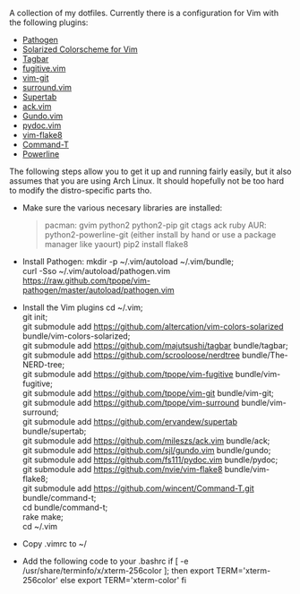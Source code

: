 A collection of my dotfiles. Currently there is a configuration for Vim with the following plugins:

* [Pathogen](https://github.com/tpope/vim-pathogen)
* [Solarized Colorscheme for Vim](https://github.com/altercation/vim-colors-solarized)
* [Tagbar](https://github.com/majutsushi/tagbar)
* [fugitive.vim](https://github.com/tpope/vim-fugitive)
* [vim-git](https://github.com/tpope/vim-git)
* [surround.vim](https://github.com/tpope/vim-surround)
* [Supertab](https://github.com/ervandew/supertab)
* [ack.vim](https://github.com/mileszs/ack.vim)
* [Gundo.vim](https://github.com/sjl/gundo.vim)
* [pydoc.vim](https://github.com/fs111/pydoc.vim)
* [vim-flake8](https://github.com/nvie/vim-flake8)
* [Command-T](https://github.com/wincent/Command-T)
* [Powerline](https://github.com/Lokaltog/powerline)

The following steps allow you to get it up and running fairly easily, but it also assumes that you are using Arch Linux. It should hopefully not be too hard to modify the distro-specific parts tho.

* Make sure the various necesary libraries are installed:
    > pacman: gvim python2 python2-pip git ctags ack ruby
    > AUR: python2-powerline-git (either install by hand or use a package manager like yaourt)
    > pip2 install flake8

* Install Pathogen:
    mkdir -p ~/.vim/autoload ~/.vim/bundle; \
    curl -Sso ~/.vim/autoload/pathogen.vim \
        https://raw.github.com/tpope/vim-pathogen/master/autoload/pathogen.vim

* Install the Vim plugins
    cd ~/.vim; \
    git init; \
    git submodule add https://github.com/altercation/vim-colors-solarized bundle/vim-colors-solarized; \
    git submodule add https://github.com/majutsushi/tagbar bundle/tagbar; \
    git submodule add https://github.com/scrooloose/nerdtree bundle/The-NERD-tree; \
    git submodule add https://github.com/tpope/vim-fugitive bundle/vim-fugitive; \
    git submodule add https://github.com/tpope/vim-git bundle/vim-git; \
    git submodule add https://github.com/tpope/vim-surround bundle/vim-surround; \
    git submodule add https://github.com/ervandew/supertab bundle/supertab; \
    git submodule add https://github.com/mileszs/ack.vim bundle/ack; \
    git submodule add https://github.com/sjl/gundo.vim bundle/gundo; \
    git submodule add https://github.com/fs111/pydoc.vim bundle/pydoc; \
    git submodule add https://github.com/nvie/vim-flake8 bundle/vim-flake8; \
    git submodule add https://github.com/wincent/Command-T.git bundle/command-t; \
    cd bundle/command-t; \
    rake make; \
    cd ~/.vim

* Copy .vimrc to ~/

* Add the following code to your .bashrc
    if [ -e /usr/share/terminfo/x/xterm-256color ]; then
        export TERM='xterm-256color'
    else
        export TERM='xterm-color'
    fi
